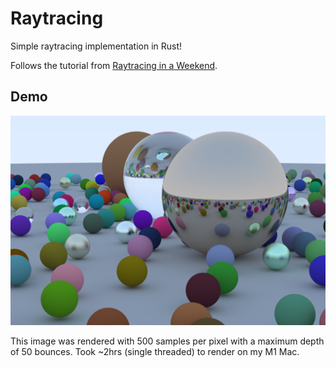 # Raytracing

Simple raytracing implementation in Rust!

Follows the tutorial from [Raytracing in a Weekend](https://raytracing.github.io/books/RayTracingInOneWeekend.html).

## Demo

![image demo](./demo.png)

This image was rendered with 500 samples per pixel with a maximum depth of 50 bounces. Took ~2hrs (single threaded) to render on my M1 Mac.